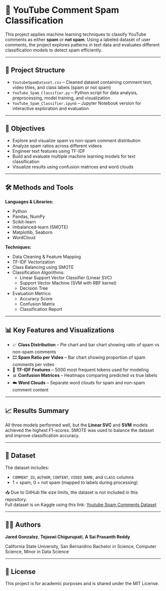 # 💬 YouTube Comment Spam Classification

This project applies machine learning techniques to classify YouTube comments as either **spam** or **not spam**. Using a labeled dataset of user comments, the project explores patterns in text data and evaluates different classification models to detect spam efficiently.

---

## 📁 Project Structure

- `YoutubeSpamDataset.csv` – Cleaned dataset containing comment text, video titles, and class labels (spam or not spam)  
- `YouTube_Spam_Classifier.py` – Python script for data analysis, preprocessing, model training, and visualization  
- `YouTube_Spam_Classifier.ipynb` – Jupyter Notebook version for interactive exploration and evaluation  

---

## 🧪 Objectives

- Explore and visualize spam vs non-spam comment distribution  
- Analyze spam ratios across different videos  
- Engineer text features using TF-IDF  
- Build and evaluate multiple machine learning models for text classification  
- Visualize results using confusion matrices and word clouds  

---

## 🛠️ Methods and Tools

**Languages & Libraries:**
- Python  
- Pandas, NumPy  
- Scikit-learn  
- imbalanced-learn (SMOTE)  
- Matplotlib, Seaborn  
- WordCloud  

**Techniques:**
- Data Cleaning & Feature Mapping  
- TF-IDF Vectorization  
- Class Balancing using SMOTE  
- Classification Algorithms:
  - Linear Support Vector Classifier (Linear SVC)  
  - Support Vector Machine (SVM with RBF kernel)  
  - Decision Tree  
- Evaluation Metrics:
  - Accuracy Score  
  - Confusion Matrix  
  - Classification Report  

---

## 📊 Key Features and Visualizations

- 📈 **Class Distribution** – Pie chart and bar chart showing ratio of spam vs non-spam comments  
- 🎞️ **Spam Ratio per Video** – Bar chart showing proportion of spam comments per video  
- 🧠 **TF-IDF Features** – 5000 most frequent tokens used for modeling  
- 📊 **Confusion Matrices** – Heatmaps comparing predicted vs true labels  
- ☁️ **Word Clouds** – Separate word clouds for spam and non-spam comment content  

---

## 📈 Results Summary

All three models performed well, but the **Linear SVC** and **SVM** models achieved the highest F1-scores. SMOTE was used to balance the dataset and improve classification accuracy.

---

## 📂 Dataset

The dataset includes:
- `COMMENT_ID`, `AUTHOR`, `CONTENT`, `VIDEO_NAME`, and `CLASS` columns  
- 1 = spam, 0 = not spam (mapped to labels during processing)

📥 Due to GitHub file size limits, the dataset is not included in this repository.  
Full dataset is on Kaggle using this link: [Youtube Spam Comments Dataset](https://www.kaggle.com/code/ahmedhassansaqr/youtube-comments-spam-detection-f1-score-96)

---

## 👨‍💻 Authors

**Jared Gonzalez**, **Tejaswi Chigurupati**, **A Sai Prasanth Reddy**   


California State University, San Bernardino 
Bachelor in Science, Computer Science,
Minor in Data Science  

---

## 📃 License

This project is for academic purposes and is shared under the MIT License.
